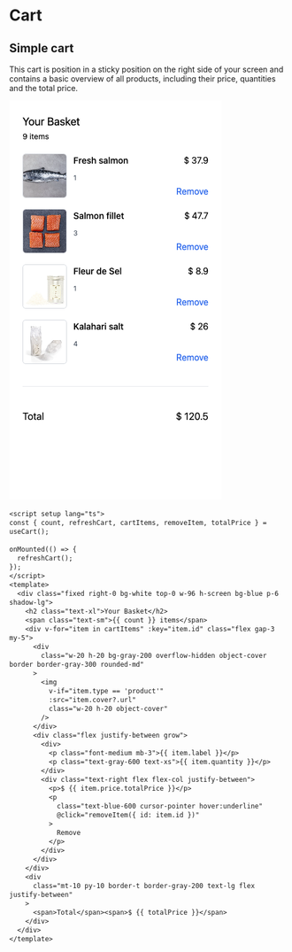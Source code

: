 # Cart

## Simple cart

This cart is position in a sticky position on the right side of your screen and contains a basic overview of all products, including their price, quantities and the total price.

<div class="flex flex-col items-center">

<img src="./simple-cart-md.png" alt="Preview for medium screen size" class="p-3 border-1 border-gray-200 rounded-md shadow-md hover:shadow-xl hover:scale-105 transform duration-300" />

</div>

<div>

```vue
<script setup lang="ts">
const { count, refreshCart, cartItems, removeItem, totalPrice } = useCart();

onMounted(() => {
  refreshCart();
});
</script>
<template>
  <div class="fixed right-0 bg-white top-0 w-96 h-screen bg-blue p-6 shadow-lg">
    <h2 class="text-xl">Your Basket</h2>
    <span class="text-sm">{{ count }} items</span>
    <div v-for="item in cartItems" :key="item.id" class="flex gap-3 my-5">
      <div
        class="w-20 h-20 bg-gray-200 overflow-hidden object-cover border border-gray-300 rounded-md"
      >
        <img
          v-if="item.type == 'product'"
          :src="item.cover?.url"
          class="w-20 h-20 object-cover"
        />
      </div>
      <div class="flex justify-between grow">
        <div>
          <p class="font-medium mb-3">{{ item.label }}</p>
          <p class="text-gray-600 text-xs">{{ item.quantity }}</p>
        </div>
        <div class="text-right flex flex-col justify-between">
          <p>$ {{ item.price.totalPrice }}</p>
          <p
            class="text-blue-600 cursor-pointer hover:underline"
            @click="removeItem({ id: item.id })"
          >
            Remove
          </p>
        </div>
      </div>
    </div>
    <div
      class="mt-10 py-10 border-t border-gray-200 text-lg flex justify-between"
    >
      <span>Total</span><span>$ {{ totalPrice }}</span>
    </div>
  </div>
</template>
```

</div>
